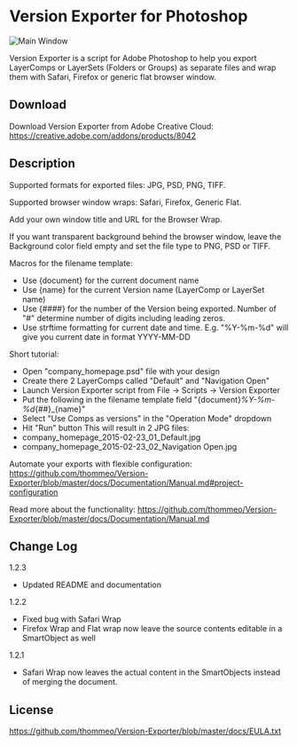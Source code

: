Version Exporter for Photoshop
==============================

![Main Window](https://raw.github.com/thommeo/Version-Exporter/master/docs/Documentation/Images/Main%20Window.png)

Version Exporter is a script for Adobe Photoshop to help you export LayerComps or LayerSets (Folders or Groups) as separate files and wrap them with Safari, Firefox or generic flat browser window.

## Download

Download Version Exporter from Adobe Creative Cloud:
https://creative.adobe.com/addons/products/8042

## Description

Supported formats for exported files: JPG, PSD, PNG, TIFF.

Supported browser window wraps: Safari, Firefox, Generic Flat.

Add your own window title and URL for the Browser Wrap.

If you want transparent background behind the browser window, leave the Background color field empty and set the file type to PNG, PSD or TIFF.

Macros for the filename template:
* Use {document} for the current document name
* Use {name} for the current Version name (LayerComp or LayerSet name)
* Use {####} for the number of the Version being exported. Number of "#" determine number of digits including leading zeros.
* Use strftime formatting for current date and time. E.g. "%Y-%m-%d" will give you current date in format YYYY-MM-DD

Short tutorial:
* Open "company_homepage.psd" file with your design
* Create there 2 LayerComps called "Default" and "Navigation Open"
* Launch Version Exporter script from File -> Scripts -> Version Exporter
* Put the following in the filename template field "{document}_%Y-%m-%d_{##}_{name}"
* Select "Use Comps as versions" in the "Operation Mode" dropdown
* Hit "Run" button
This will result in 2 JPG files:
* company_homepage_2015-02-23_01_Default.jpg
* company_homepage_2015-02-23_02_Navigation Open.jpg

Automate your exports with flexible configuration:
https://github.com/thommeo/Version-Exporter/blob/master/docs/Documentation/Manual.md#project-configuration

Read more about the functionality:
https://github.com/thommeo/Version-Exporter/blob/master/docs/Documentation/Manual.md

## Change Log

1.2.3

* Updated README and documentation

1.2.2

* Fixed bug with Safari Wrap
* Firefox Wrap and Flat wrap now leave the source contents editable in a SmartObject as well

1.2.1

* Safari Wrap now leaves the actual content in the SmartObjects instead of merging the document.

## License

https://github.com/thommeo/Version-Exporter/blob/master/docs/EULA.txt

